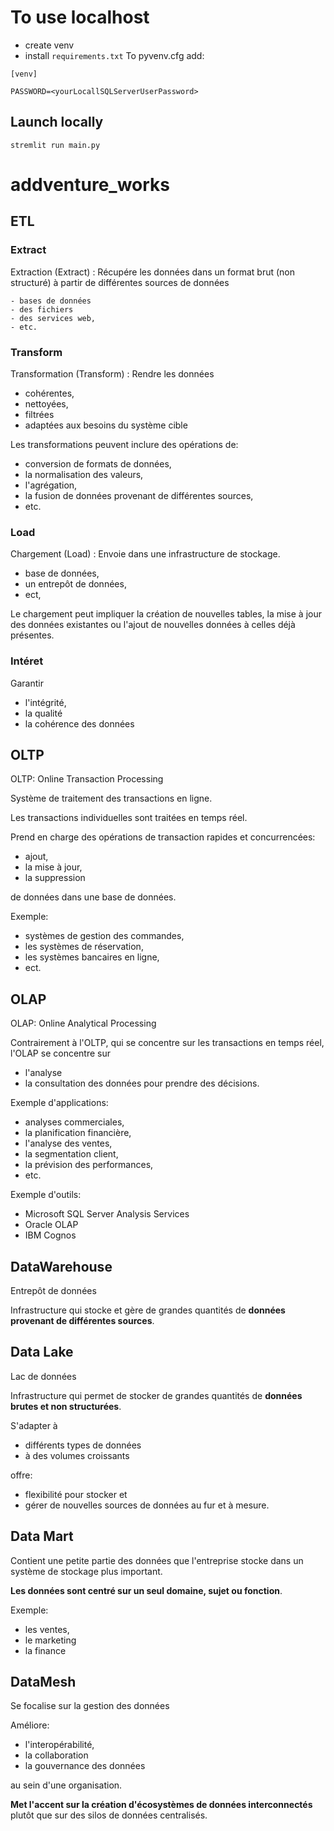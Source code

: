 # To use localhost

- create venv
- install `requirements.txt`
  To pyvenv.cfg add:

```
[venv]

PASSWORD=<yourLocallSQLServerUserPassword>
```

## Launch locally

```
stremlit run main.py
```

# addventure_works

## ETL

### Extract

Extraction (Extract) : Récupére les données dans un format brut (non structuré) à partir de différentes sources de données

    - bases de données
    - des fichiers
    - des services web,
    - etc.

### Transform

Transformation (Transform) : Rendre les données

- cohérentes,
- nettoyées,
- filtrées
- adaptées aux besoins du système cible

Les transformations peuvent inclure des opérations de:

- conversion de formats de données,
- la normalisation des valeurs,
- l'agrégation,
- la fusion de données provenant de différentes sources,
- etc.

### Load

Chargement (Load) : Envoie dans une infrastructure de stockage.

- base de données,
- un entrepôt de données,
- ect,

Le chargement peut impliquer la création de nouvelles tables, la mise à jour des données existantes ou l'ajout de nouvelles données à celles déjà présentes.

### Intéret

Garantir

- l'intégrité,
- la qualité
- la cohérence des données

## OLTP

OLTP: Online Transaction Processing

Système de traitement des transactions en ligne.

Les transactions individuelles sont traitées en temps réel.

Prend en charge des opérations de transaction rapides et concurrencées:

- ajout,
- la mise à jour,
- la suppression

de données dans une base de données.

Exemple:

- systèmes de gestion des commandes,
- les systèmes de réservation,
- les systèmes bancaires en ligne,
- ect.

## OLAP

OLAP: Online Analytical Processing

Contrairement à l'OLTP, qui se concentre sur les transactions en temps réel, l'OLAP se concentre sur

- l'analyse
- la consultation
  des données pour prendre des décisions.

Exemple d'applications:

- analyses commerciales,
- la planification financière,
- l'analyse des ventes,
- la segmentation client,
- la prévision des performances,
- etc.

Exemple d'outils:

- Microsoft SQL Server Analysis Services
- Oracle OLAP
- IBM Cognos

## DataWarehouse

Entrepôt de données

Infrastructure qui stocke et gère de grandes quantités de **données provenant de différentes sources**.

## Data Lake

Lac de données

Infrastructure qui permet de stocker de grandes quantités de **données brutes et non structurées**.

S'adapter à

- différents types de données
- à des volumes croissants

offre:

- flexibilité pour stocker et
- gérer de nouvelles sources de données au fur et à mesure.

## Data Mart

Contient une petite partie des données que l'entreprise stocke dans un système de stockage plus important.

**Les données sont centré sur un seul domaine, sujet ou fonction**.

Exemple:

- les ventes,
- le marketing
- la finance

## DataMesh

Se focalise sur la gestion des données

Améliore:

- l'interopérabilité,
- la collaboration
- la gouvernance des données

au sein d'une organisation.

**Met l'accent sur la création d'écosystèmes de données interconnectés** plutôt que sur des silos de données centralisés.
